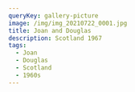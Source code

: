 ```yaml
---
queryKey: gallery-picture
image: /img/img_20210722_0001.jpg
title: Joan and Douglas
description: Scotland 1967
tags:
  - Joan
  - Douglas
  - Scotland
  - 1960s
---
```

